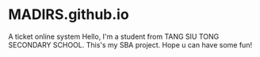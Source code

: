 # MADIRS.github.io
A ticket online system
Hello, I'm a student from TANG SIU TONG SECONDARY SCHOOL. This's my SBA project. Hope u can have some fun!
